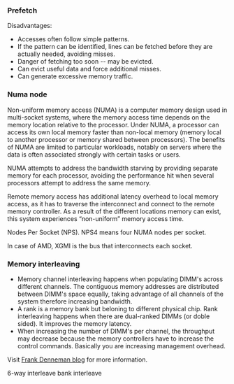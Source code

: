 ### Prefetch

Disadvantages:
- Accesses often follow simple patterns.
- If the pattern can be identified, lines can be fetched before they are actually needed, avoiding misses.
- Danger of fetching too soon -- may be evicted.
- Can evict useful data and force additional misses.
- Can generate excessive memory traffic.

### Numa node

Non-uniform memory access (NUMA) is a computer memory design used in multi-socket systems, where the memory access time depends on the memory location relative to the processor. Under NUMA, a processor can access its own local memory faster than non-local memory (memory local to another processor or memory shared between processors). The benefits of NUMA are limited to particular workloads, notably on servers where the data is often associated strongly with certain tasks or users.

NUMA attempts to address the bandwidth starving by providing separate memory for each processor, avoiding the performance hit when several processors attempt to address the same memory.

Remote memory access has additional latency overhead to local memory access, as it has to traverse the interconnect and connect to the remote memory controller. As a result of the different locations memory can exist, this system experiences “non-uniform” memory access time.

Nodes Per Socket (NPS). NPS4 means four NUMA nodes per socket.

In case of AMD, XGMI is the bus that interconnects each socket.

### Memory interleaving

- Memory channel interleaving happens when populating DIMM's across different channels. The contiguous memory addresses are distributed between DIMM's space equally, taking advantage of all channels of the system therefore increasing bandwidth. 
- A rank is a memory bank but beloning to different physical chip. Rank interleaving happens when there are dual-ranked DIMMs (or doble sided). It improves the memory latency.
- When increasing the number of DIMM's per channel, the throughput may decrease because the memory controllers have to increase the control commands. Basically you are increasing management overhead.

Visit [Frank Denneman blog](https://frankdenneman.nl/2015/02/20/memory-deep-dive/) for more information.

6-way interleave
bank interleave
